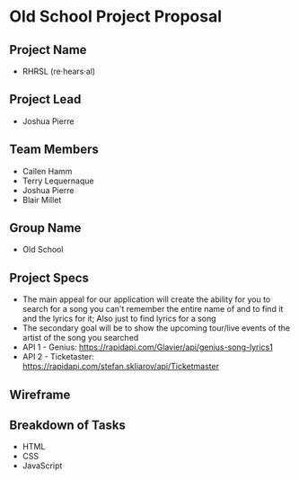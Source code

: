 # Old School Project Proposal 

## Project Name
* RHRSL (re·hears·al) 

## Project Lead
* Joshua Pierre 

## Team Members
 * Cailen Hamm
 * Terry Lequernaque
 * Joshua Pierre
 * Blair Millet

## Group Name
* Old School 

## Project Specs
* The main appeal for our application will create the ability for you to search for a song you can't remember the entire name of and to find it and the lyrics for it; Also just to find lyrics for a song
* The secondary goal will be to show the upcoming tour/live events of the artist of the song you searched  
* API 1 - Genius: https://rapidapi.com/Glavier/api/genius-song-lyrics1 
* API 2 - Ticketaster: https://rapidapi.com/stefan.skliarov/api/Ticketmaster 

## Wireframe


## Breakdown of Tasks
* HTML 
* CSS
* JavaScript


